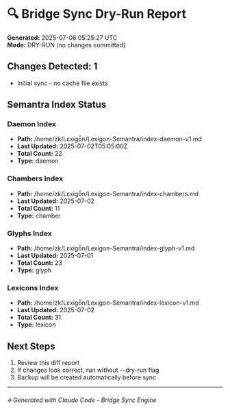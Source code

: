 # 🔍 Bridge Sync Dry-Run Report

**Generated:** 2025-07-06 05:25:27 UTC  
**Mode:** DRY-RUN (no changes committed)

## Changes Detected: 1

- Initial sync - no cache file exists


## Semantra Index Status

### Daemon Index
- **Path:** /home/zk/Lɛxigȫn/Lexigon-Semantra/index-daemon-v1.md
- **Last Updated:** 2025-07-02T05:05:00Z
- **Total Count:** 22
- **Type:** daemon

### Chambers Index
- **Path:** /home/zk/Lɛxigȫn/Lexigon-Semantra/index-chambers.md
- **Last Updated:** 2025-07-02
- **Total Count:** 11
- **Type:** chamber

### Glyphs Index
- **Path:** /home/zk/Lɛxigȫn/Lexigon-Semantra/index-glyph-v1.md
- **Last Updated:** 2025-07-01
- **Total Count:** 23
- **Type:** glyph

### Lexicons Index
- **Path:** /home/zk/Lɛxigȫn/Lexigon-Semantra/index-lexicon-v1.md
- **Last Updated:** 2025-07-02
- **Total Count:** 31
- **Type:** lexicon


## Next Steps

1. Review this diff report
2. If changes look correct, run without --dry-run flag
3. Backup will be created automatically before sync

---
*🜍 Generated with Claude Code - Bridge Sync Engine*

